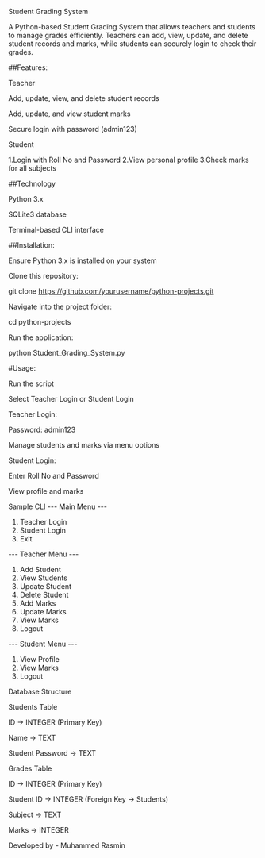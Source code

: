 Student Grading System

A Python-based Student Grading System that allows teachers and students to manage grades efficiently.
Teachers can add, view, update, and delete student records and marks, while students can securely login to check their grades.






##Features:

Teacher

Add, update, view, and delete student records

Add, update, and view student marks

Secure login with password (admin123)


Student

1.Login with Roll No and Password
2.View personal profile
3.Check marks for all subjects


##Technology

Python 3.x

SQLite3 database

Terminal-based CLI interface


##Installation:

Ensure Python 3.x is installed on your system

Clone this repository:

git clone https://github.com/yourusername/python-projects.git


Navigate into the project folder:

cd python-projects


Run the application:

python Student_Grading_System.py


#Usage:

Run the script

Select Teacher Login or Student Login

Teacher Login:

Password: admin123


Manage students and marks via menu options

Student Login:

Enter Roll No and Password

View profile and marks


Sample CLI
--- Main Menu ---
1. Teacher Login
2. Student Login
3. Exit

--- Teacher Menu ---
1. Add Student
2. View Students
3. Update Student
4. Delete Student
5. Add Marks
6. Update Marks
7. View Marks
8. Logout

--- Student Menu ---
1. View Profile
2. View Marks
3. Logout

Database Structure

Students Table

ID → INTEGER (Primary Key)

Name → TEXT

Student Password → TEXT

Grades Table

ID → INTEGER (Primary Key)

Student ID → INTEGER (Foreign Key → Students)

Subject → TEXT

Marks → INTEGER

Developed by - Muhammed Rasmin
